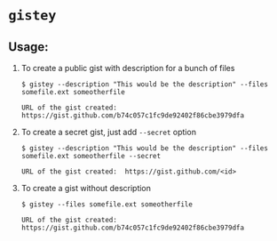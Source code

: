 # `gistey`

## Usage:

1. To create a public gist with description for a bunch of files
   ```
   $ gistey --description "This would be the description" --files somefile.ext someotherfile

   URL of the gist created:  https://gist.github.com/b74c057c1fc9de92402f86cbe3979dfa
   ```

2. To create a secret gist, just add `--secret` option
   ```
   $ gistey --description "This would be the description" --files somefile.ext someotherfile --secret

   URL of the gist created:  https://gist.github.com/<id>
   ```

3. To create a gist without description
   ```
   $ gistey --files somefile.ext someotherfile

   URL of the gist created:  https://gist.github.com/b74c057c1fc9de92402f86cbe3979dfa
   ```
